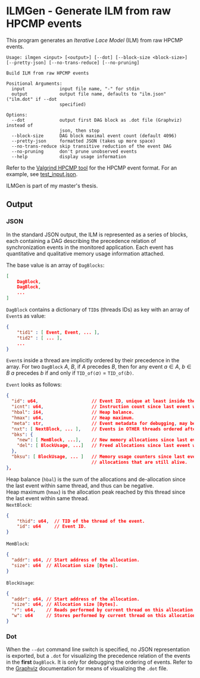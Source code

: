# ILMGen - Generate ILM from raw HPCMP events

This program generates an *Iterative Lace Model* (ILM) from raw HPCMP events.

```
Usage: ilmgen <input> [<output>] [--dot] [--block-size <block-size>] [--pretty-json] [--no-trans-reduce] [--no-pruning]

Build ILM from raw HPCMP events

Positional Arguments:
  input             input file name, "-" for stdin
  output            output file name, defaults to "ilm.json" ("ilm.dot" if --dot
                    specified)

Options:
  --dot             output first DAG block as .dot file (Graphviz) instead of
                    json, then stop
  --block-size      DAG block maximal event count (default 4096)
  --pretty-json     formatted JSON (takes up more space)
  --no-trans-reduce skip transitive reduction of the event DAG
  --no-pruning      don't prune unobserved events
  --help            display usage information
```

Refer to the [Valgrind HPCMP tool](https://github.com/derMihai/valgrind/tree/main/hpcmp) for the HPCMP event format. For an example, see [test_input.json](test_input.json).

ILMGen is part of my master's thesis.

## Output

### JSON

In the standard JSON output, the ILM is represented as a series of blocks, each containing a DAG describing the precedence relation of synchronization events in the monitored application. Each event has quantitative and qualitative memory usage information attached. 

The base value is an array of `DagBlocks`:
```json
[
    DagBlock,
    DagBlock,
    ...
]
```

`DagBlock` contains a dictionary of `TID`s (threads IDs) as key with an array of `Event`s as value:
```json
{
    "tid1" : [ Event, Event, ... ],
    "tid2" : [ ... ],
    ...
}
```

`Event`s inside a thread are implicitly ordered by their precedence in the array. For two `DagBlock` $A$, $B$, if $A$ precedes $B$, then for any event $a\in A,\ b \in B$ $a$ precedes $b$ if and only if `TID_of(`$a$`)` $=$ `TID_of(`$b$`)`.  

`Event` looks as follows:

```json
{
  "id": u64,                    // Event ID, unique at least inside the current DagBlock.
  "icnt": u64,                  // Instruction count since last event within this thread.
  "hbal": i64,                  // Heap balance.
  "hmax": u64,                  // Heap maximum.
  "meta": str,                  // Event metadata for debugging, may be anything.
  "nxt": [ NextBlock, ... ],    // Events in OTHER threads ordered after this one.
  "bks": {
    "new": [ MemBlock, ...],    // New memory allocations since last event within this thread.
    "del": [ BlockUsage, ...]   // Freed allocations since last event within this thread.
  },
  "bksu": [ BlockUsage, ... ]   // Memory usage counters since last event within this thread, for 
                                // allocations that are still alive.
},
```

Heap balance (`hbal`) is the sum of the allocations and de-allocation since the last event within same thread, and thus can be negative.  
Heap maximum (`hmax`) is the allocation peak reached by this thread since the last event within same thread.  
`NextBlock`:
```json
{
    "thid": u64,  // TID of the thread of the event.
    "id": u64     // Event ID.
}
```
`MemBlock`:
```json
{
  "addr": u64, // Start address of the allocation.
  "size": u64  // Allocation size [Bytes].
}
```
`BlockUsage`:
```json
{
  "addr": u64, // Start address of the allocation.
  "size": u64, // Allocation size [Bytes].
  "r": u64,    // Reads performed by current thread on this allocation since last event [Bytes].
  "w": u64     // Stores performed by current thread on this allocation since last event [Bytes].
}
```

### Dot
When the `--dot` command line switch is specified, no JSON representation is exported, but a `.dot` for visualizing the
precedence relation of the events in the **first** `DagBlock`. It is only for debugging the ordering of events. Refer to the [Graphviz](https://graphviz.org/) documentation for means of visualizing the `.dot` file.